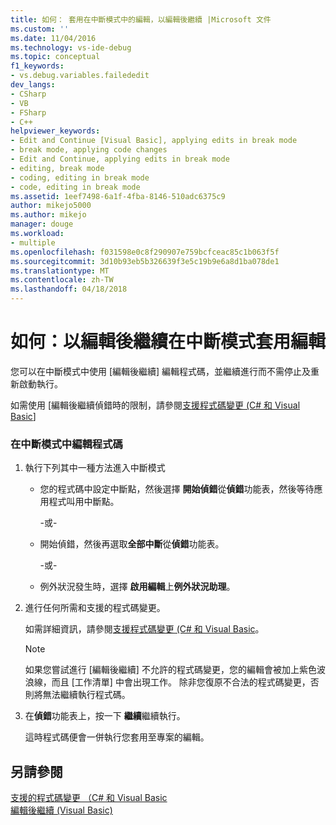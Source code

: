 ```yaml
---
title: 如何： 套用在中斷模式中的編輯，以編輯後繼續 |Microsoft 文件
ms.custom: ''
ms.date: 11/04/2016
ms.technology: vs-ide-debug
ms.topic: conceptual
f1_keywords:
- vs.debug.variables.failededit
dev_langs:
- CSharp
- VB
- FSharp
- C++
helpviewer_keywords:
- Edit and Continue [Visual Basic], applying edits in break mode
- break mode, applying code changes
- Edit and Continue, applying edits in break mode
- editing, break mode
- coding, editing in break mode
- code, editing in break mode
ms.assetid: 1eef7498-6a1f-4fba-8146-510adc6375c9
author: mikejo5000
ms.author: mikejo
manager: douge
ms.workload:
- multiple
ms.openlocfilehash: f031598e0c8f290907e759bcfceac85c1b063f5f
ms.sourcegitcommit: 3d10b93eb5b326639f3e5c19b9e6a8d1ba078de1
ms.translationtype: MT
ms.contentlocale: zh-TW
ms.lasthandoff: 04/18/2018
---
```

# <a name="how-to-apply-edits-in-break-mode-with-edit-and-continue"></a>如何：以編輯後繼續在中斷模式套用編輯
您可以在中斷模式中使用 [編輯後繼續] 編輯程式碼，並繼續進行而不需停止及重新啟動執行。  
  
如需使用 [編輯後繼續偵錯時的限制，請參閱[支援程式碼變更 (C# 和 Visual Basic](../debugger/supported-code-changes-csharp.md)]
  
### <a name="to-edit-code-in-break-mode"></a>在中斷模式中編輯程式碼  
  
1.  執行下列其中一種方法進入中斷模式  
  
    -   您的程式碼中設定中斷點，然後選擇 **開始偵錯**從**偵錯**功能表，然後等待應用程式叫用中斷點。  
  
         -或-  
  
    -   開始偵錯，然後再選取**全部中斷**從**偵錯**功能表。  
  
         -或-  
  
    -   例外狀況發生時，選擇 **啟用編輯**上**例外狀況助理**。  
  
2.  進行任何所需和支援的程式碼變更。  
  
     如需詳細資訊，請參閱[支援程式碼變更 (C# 和 Visual Basic](../debugger/supported-code-changes-csharp.md)。  
  
    > [!NOTE]
    >  如果您嘗試進行 [編輯後繼續] 不允許的程式碼變更，您的編輯會被加上紫色波浪線，而且 [工作清單] 中會出現工作。 除非您復原不合法的程式碼變更，否則將無法繼續執行程式碼。  
  
3.  在**偵錯**功能表上，按一下 **繼續**繼續執行。  
  
     這時程式碼便會一併執行您套用至專案的編輯。  
  
## <a name="see-also"></a>另請參閱  
 [支援的程式碼變更 （C# 和 Visual Basic](../debugger/supported-code-changes-csharp.md)   
 [編輯後繼續 (Visual Basic)](../debugger/edit-and-continue-visual-basic.md)